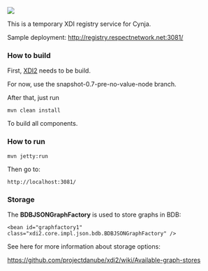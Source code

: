<img src="http://neustarpc.github.com/neustar-clouds/images/logo.png"><br>

This is a temporary XDI registry service for Cynja.

Sample deployment: http://registry.respectnetwork.net:3081/

### How to build

First, [XDI2](http://github.com/projectdanube/xdi2) needs to be build.

For now, use the snapshot-0.7-pre-no-value-node branch.

After that, just run

    mvn clean install

To build all components.

### How to run

	mvn jetty:run

Then go to:

	http://localhost:3081/

### Storage

The **BDBJSONGraphFactory** is used to store graphs in BDB:

	<bean id="graphfactory1" class="xdi2.core.impl.json.bdb.BDBJSONGraphFactory" />

See here for more information about storage options:

https://github.com/projectdanube/xdi2/wiki/Available-graph-stores
